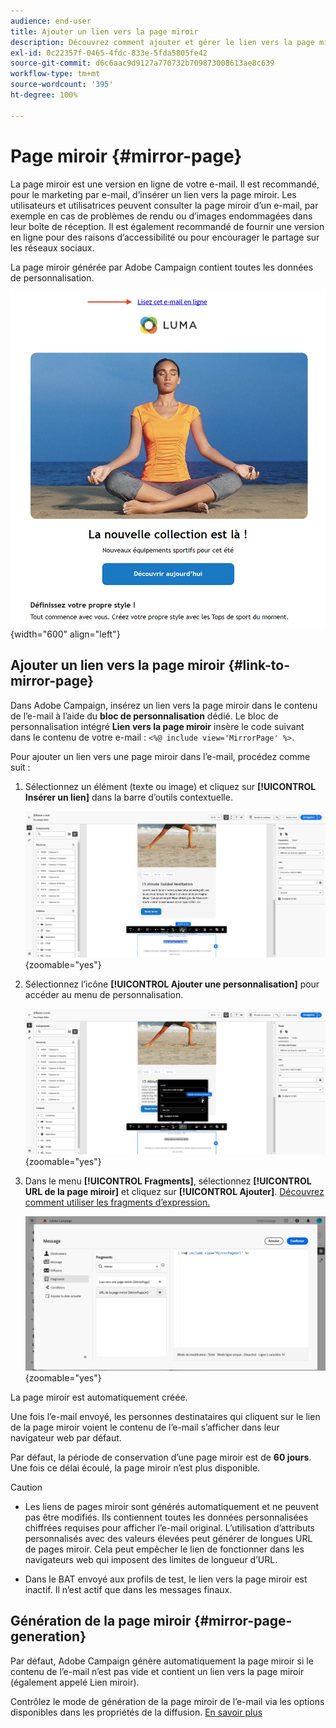 ```yaml
---
audience: end-user
title: Ajouter un lien vers la page miroir
description: Découvrez comment ajouter et gérer le lien vers la page miroir.
exl-id: 0c22357f-0465-4fdc-833e-5fda5805fe42
source-git-commit: d6c6aac9d9127a770732b709873008613ae8c639
workflow-type: tm+mt
source-wordcount: '395'
ht-degree: 100%

---
```


# Page miroir {#mirror-page}

La page miroir est une version en ligne de votre e-mail. Il est recommandé, pour le marketing par e-mail, d’insérer un lien vers la page miroir. Les utilisateurs et utilisatrices peuvent consulter la page miroir d’un e-mail, par exemple en cas de problèmes de rendu ou d’images endommagées dans leur boîte de réception. Il est également recommandé de fournir une version en ligne pour des raisons d’accessibilité ou pour encourager le partage sur les réseaux sociaux.

La page miroir générée par Adobe Campaign contient toutes les données de personnalisation.

![Exemple de lien miroir dans un e-mail](assets/mirror-page-link.png){width="600" align="left"}

## Ajouter un lien vers la page miroir {#link-to-mirror-page}

Dans Adobe Campaign, insérez un lien vers la page miroir dans le contenu de l’e-mail à l’aide du **bloc de personnalisation** dédié. Le bloc de personnalisation intégré **Lien vers la page miroir** insère le code suivant dans le contenu de votre e-mail : `<%@ include view='MirrorPage' %>`.

Pour ajouter un lien vers une page miroir dans l’e-mail, procédez comme suit :

1. Sélectionnez un élément (texte ou image) et cliquez sur **[!UICONTROL Insérer un lien]** dans la barre d’outils contextuelle.

   ![Barre d’outils contextuelle affichant l’option Insérer un lien](assets/message-tracking-mirror-page.png){zoomable="yes"}

1. Sélectionnez l’icône **[!UICONTROL Ajouter une personnalisation]** pour accéder au menu de personnalisation.

   ![Menu Personnalisation dans Adobe Campaign](assets/message-tracking-mirror-page_2.png){zoomable="yes"}

1. Dans le menu **[!UICONTROL Fragments]**, sélectionnez **[!UICONTROL URL de la page miroir]** et cliquez sur **[!UICONTROL Ajouter]**. [Découvrez comment utiliser les fragments d’expression.](../content/use-expression-fragments.md)

   ![Option URL de page miroir dans le menu Fragments](assets/message-tracking-mirror-page_3.png){zoomable="yes"}

La page miroir est automatiquement créée.

Une fois l’e-mail envoyé, les personnes destinataires qui cliquent sur le lien de la page miroir voient le contenu de l’e-mail s’afficher dans leur navigateur web par défaut.

Par défaut, la période de conservation d’une page miroir est de **60 jours**. Une fois ce délai écoulé, la page miroir n’est plus disponible.

>[!CAUTION]
>
>* Les liens de pages miroir sont générés automatiquement et ne peuvent pas être modifiés. Ils contiennent toutes les données personnalisées chiffrées requises pour afficher l’e-mail original. L’utilisation d’attributs personnalisés avec des valeurs élevées peut générer de longues URL de pages miroir. Cela peut empêcher le lien de fonctionner dans les navigateurs web qui imposent des limites de longueur d’URL.
>
>* Dans le BAT envoyé aux profils de test, le lien vers la page miroir est inactif. Il n’est actif que dans les messages finaux.

## Génération de la page miroir {#mirror-page-generation}

Par défaut, Adobe Campaign génère automatiquement la page miroir si le contenu de l’e-mail n’est pas vide et contient un lien vers la page miroir (également appelé Lien miroir).

Contrôlez le mode de génération de la page miroir de l’e-mail via les options disponibles dans les propriétés de la diffusion. [En savoir plus](../advanced-settings/delivery-settings.md#mirror)